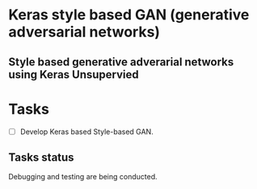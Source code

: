 # Keras style based GAN (generative adversarial networks)
## Style based generative adverarial networks using Keras Unsupervied

# Tasks
- [ ] Develop Keras based Style-based GAN.

## Tasks status
Debugging and testing are being conducted.
